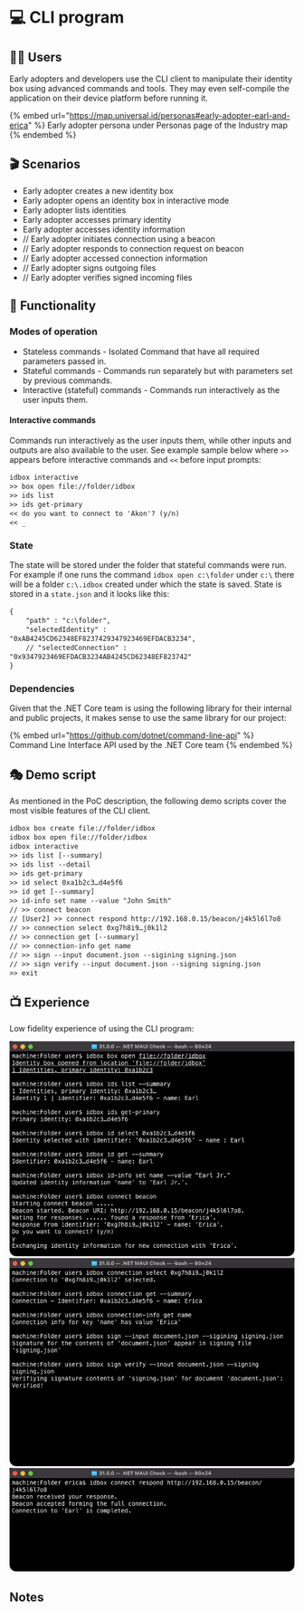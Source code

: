# 💻 CLI program

## 👩🏻 Users

Early adopters and developers use the CLI client to manipulate their identity box using advanced commands and tools. They may even self-compile the application on their device platform before running it.

{% embed url="https://map.universal.id/personas#early-adopter-earl-and-erica" %}
Early adopter persona under Personas page of the Industry map&#x20;
{% endembed %}

## 🎬 Scenarios

* Early adopter creates a new identity box
* Early adopter opens an identity box in interactive mode
* Early adopter lists identities
* Early adopter accesses primary identity
* Early adopter accesses identity information
* // Early adopter initiates connection using a beacon
* // Early adopter responds to connection request on beacon
* // Early adopter accessed connection information
* // Early adopter signs outgoing files
* // Early adopter verifies signed incoming files

## 🎰 Functionality

### Modes of operation

* Stateless commands - Isolated Command that have all required parameters passed in.
* Stateful commands - Commands run separately but with parameters set by previous commands.
* Interactive (stateful) commands - Commands run interactively as the user inputs them.

#### Interactive commands

Commands run interactively as the user inputs them, while other inputs and outputs are also available to the user. See example sample below where `>>` appears before interactive  commands and `<<` before input prompts:

```
idbox interactive
>> box open file://folder/idbox
>> ids list
>> ids get-primary
<< do you want to connect to 'Akon'? (y/n)
<< _ 
```

### State

The state will be stored under the folder that stateful commands were run. For example if one runs the command `idbox open c:\folder` under `c:\` there will be a folder `c:\.idbox` created under which the state is saved. State is stored in a `state.json` and it looks like this:

```
{
    "path" : "c:\folder",
    "selectedIdentity" : "0xAB4245CD62348EF8237429347923469EFDACB3234",
    // "selectedConnection" : "0x9347923469EFDACB3234AB4245CD62348EF823742"
}
```

### Dependencies

Given that the .NET Core team is using the following library for their internal and public projects, it makes sense to use the same library for our project:

{% embed url="https://github.com/dotnet/command-line-api" %}
Command Line Interface API used by the .NET Core team
{% endembed %}

## 🎭 Demo script

As mentioned in the PoC description, the following demo scripts cover the most visible features of the CLI client.

```
idbox box create file://folder/idbox
idbox box open file://folder/idbox
idbox interactive
>> ids list [--summary]
>> ids list --detail
>> ids get-primary
>> id select 0xa1b2c3…d4e5f6
>> id get [--summary]
>> id-info set name --value "John Smith"
// >> connect beacon
// [User2] >> connect respond http://192.168.0.15/beacon/j4k5l6l7o8
// >> connection select 0xg7h8i9…j0k1l2
// >> connection get [--summary]
// >> connection-info get name
// >> sign --input document.json --sigining signing.json
// >> sign verify --input document.json --signing signing.json
>> exit
```

## 📺 Experience

Low fidelity experience of using the CLI program:

![First part](images/console.png)
![Second part](images/console-second-part.png)
![Second user](images/console-second-user.png)

## Notes

